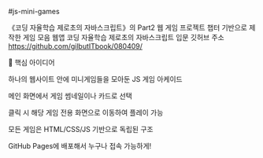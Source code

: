 #js-mini-games

《코딩 자율학습 제로초의 자바스크립트》의 Part2 웹 게임 프로젝트 챕터 기반으로 제작한 게임 모음 웹앱
코딩 자율학습 제로초의 자바스크립트 입문 깃허브 주소 https://github.com/gilbutITbook/080409/

🌟 핵심 아이디어

하나의 웹사이트 안에 미니게임들을 모아둔 JS 게임 아케이드

메인 화면에서 게임 썸네일이나 카드로 선택

클릭 시 해당 게임 전용 화면으로 이동하여 플레이 가능

모든 게임은 HTML/CSS/JS 기반으로 독립된 구조

GitHub Pages에 배포해서 누구나 접속 가능하게! 
